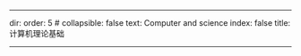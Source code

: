 --- 

dir:
    order: 5
    # collapsible: false
    text: Computer and science
index: false
title: 计算机理论基础


---